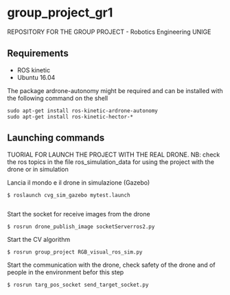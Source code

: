 # group_project_gr1
REPOSITORY FOR THE GROUP PROJECT - Robotics Engineering UNIGE


## Requirements
* ROS kinetic
* Ubuntu 16.04

The package ardrone-autonomy might be required and can be installed with the following command on the shell


```
sudo apt-get install ros-kinetic-ardrone-autonomy
sudo apt-get install ros-kinetic-hector-*
```

## Launching commands
TUORIAL FOR LAUNCH THE PROJECT WITH THE REAL DRONE.
NB: check the ros topics in the file ros_simulation_data for using the project with the drone or in simulation


Lancia il mondo e il drone in simulazione (Gazebo)
```
$ roslaunch cvg_sim_gazebo mytest.launch
 
```
Start the socket for receive images from the drone
```
$ rosrun drone_publish_image socketServerros2.py

```
Start the CV algorithm

```
$ rosrun group_project RGB_visual_ros_sim.py

```
Start the communication with the drone, check safety of the drone and of people in the environment befor this step

```
$ rosrun targ_pos_socket send_target_socket.py

```
